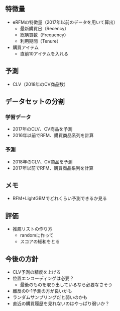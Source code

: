 ## 特徴量

- eRFMの特徴量（2017年以前のデータを用いて算出）
    - 最新購買日（Recency）
    - 総購買数（Frequency）
    - 利用期間（Tenure）
- 購買アイテム
    - 直前10アイテムを入れる

## 予測

- CLV（2018年のCV商品数）

## データセットの分割

### 学習データ

- 2017年のCLV、CV商品を予測
- 2016年以前でRFM、購買商品系列を計算

### 予測

- 2018年のCLV、CV商品を予測
- 2017年以前でRFM、購買商品系列を計算

## メモ

- RFM+LightGBMでどれくらい予測できるか見る

## 評価

- 推薦リストの作り方
    - randomに作って
    - スコアの総和をとる

## 今後の方針

- CLV予測の精度を上げる
- 位置エンコーディングは必要？
    - 最後のものを取り出しているなら必要なさそう
- 離反の0-1予測の方が良いかも
- ランダムサンプリングだと弱いのかも
- 直近の購買履歴を見れないのはやっぱり弱いか？
